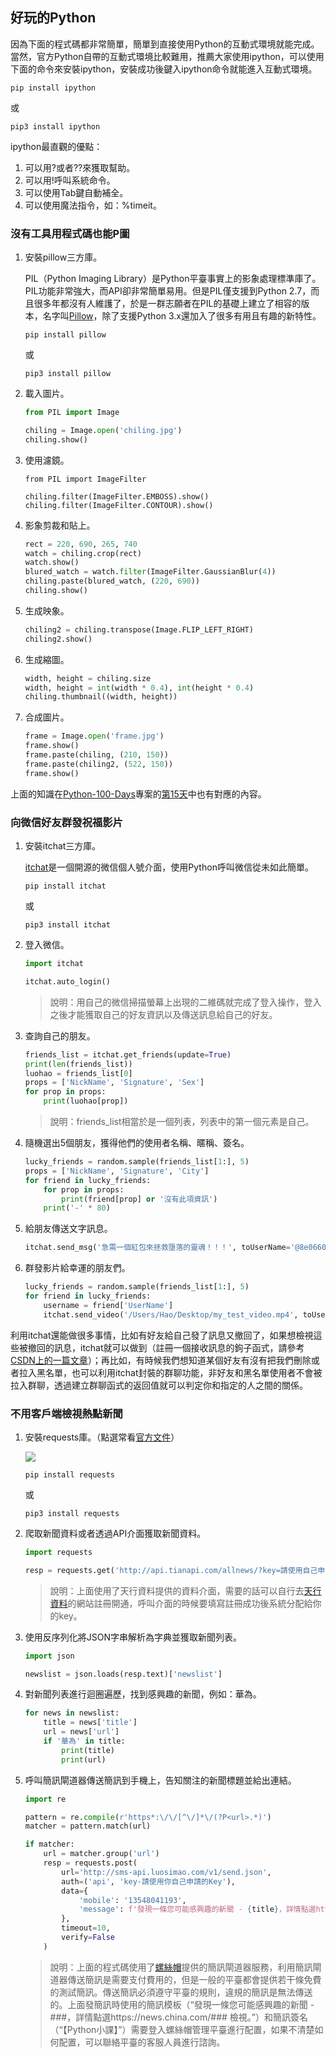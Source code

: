 ## 好玩的Python

因為下面的程式碼都非常簡單，簡單到直接使用Python的互動式環境就能完成。當然，官方Python自帶的互動式環境比較難用，推薦大家使用ipython，可以使用下面的命令來安裝ipython，安裝成功後鍵入ipython命令就能進入互動式環境。

```Shell
pip install ipython
```

或

```Shell
pip3 install ipython
```

ipython最直觀的優點：

1. 可以用?或者??來獲取幫助。
2. 可以用!呼叫系統命令。
3. 可以使用Tab鍵自動補全。
4. 可以使用魔法指令，如：%timeit。

### 沒有工具用程式碼也能P圖

1. 安裝pillow三方庫。

   PIL（Python Imaging Library）是Python平臺事實上的影象處理標準庫了。PIL功能非常強大，而API卻非常簡單易用。但是PIL僅支援到Python 2.7，而且很多年都沒有人維護了，於是一群志願者在PIL的基礎上建立了相容的版本，名字叫[Pillow](https://github.com/python-pillow/Pillow)，除了支援Python 3.x還加入了很多有用且有趣的新特性。

   ```Shell
   pip install pillow
   ```

   或

   ```Shell
   pip3 install pillow
   ```

2. 載入圖片。

   ```Python
   from PIL import Image
   
   chiling = Image.open('chiling.jpg')
   chiling.show()
   ```

3. 使用濾鏡。

   ```Shell
   from PIL import ImageFilter
   
   chiling.filter(ImageFilter.EMBOSS).show()
   chiling.filter(ImageFilter.CONTOUR).show()
   ```

4. 影象剪裁和貼上。

   ```Python
   rect = 220, 690, 265, 740 
   watch = chiling.crop(rect)
   watch.show()
   blured_watch = watch.filter(ImageFilter.GaussianBlur(4))
   chiling.paste(blured_watch, (220, 690))
   chiling.show()
   ```

5. 生成映象。

   ```Python
   chiling2 = chiling.transpose(Image.FLIP_LEFT_RIGHT)
   chiling2.show()
   ```

6. 生成縮圖。

   ```Python
   width, height = chiling.size
   width, height = int(width * 0.4), int(height * 0.4)
   chiling.thumbnail((width, height))
   ```

7. 合成圖片。

   ```Python
   frame = Image.open('frame.jpg')
   frame.show()
   frame.paste(chiling, (210, 150))
   frame.paste(chiling2, (522, 150))
   frame.show()
   ```

上面的知識在[Python-100-Days](https://github.com/jackfrued/Python-100-Days)專案的[第15天](<https://github.com/jackfrued/Python-100-Days/blob/master/Day01-15/15.%E5%9B%BE%E5%83%8F%E5%92%8C%E5%8A%9E%E5%85%AC%E6%96%87%E6%A1%A3%E5%A4%84%E7%90%86.md>)中也有對應的內容。

### 向微信好友群發祝福影片

1. 安裝itchat三方庫。

   [itchat](<https://itchat.readthedocs.io/zh/latest/>)是一個開源的微信個人號介面，使用Python呼叫微信從未如此簡單。

   ```Shell
   pip install itchat
   ```

   或

   ```Shell
   pip3 install itchat
   ```

2. 登入微信。

   ```Python
   import itchat
   
   itchat.auto_login()
   ```

   > 說明：用自己的微信掃描螢幕上出現的二維碼就完成了登入操作，登入之後才能獲取自己的好友資訊以及傳送訊息給自己的好友。

3. 查詢自己的朋友。

   ```Python
   friends_list = itchat.get_friends(update=True)
   print(len(friends_list))
   luohao = friends_list[0]
   props = ['NickName', 'Signature', 'Sex']
   for prop in props:
       print(luohao[prop])
   ```

   > 說明：friends_list相當於是一個列表，列表中的第一個元素是自己。

4. 隨機選出5個朋友，獲得他們的使用者名稱、暱稱、簽名。

   ```Python
   lucky_friends = random.sample(friends_list[1:], 5) 
   props = ['NickName', 'Signature', 'City']
   for friend in lucky_friends:
       for prop in props:
           print(friend[prop] or '沒有此項資訊')    
       print('-' * 80)
   ```

5. 給朋友傳送文字訊息。

   ```Python
   itchat.send_msg('急需一個紅包來拯救墮落的靈魂！！！', toUserName='@8e06606db03f0e28d0ff884083f727e6')
   ```

6. 群發影片給幸運的朋友們。

   ```Python
   lucky_friends = random.sample(friends_list[1:], 5) 
   for friend in lucky_friends:
       username = friend['UserName']
       itchat.send_video('/Users/Hao/Desktop/my_test_video.mp4', toUserName=username)
   ```

利用itchat還能做很多事情，比如有好友給自己發了訊息又撤回了，如果想檢視這些被撤回的訊息，itchat就可以做到（註冊一個接收訊息的鉤子函式，請參考[CSDN上的一篇文章](<https://blog.csdn.net/enweitech/article/details/79585043>)）；再比如，有時候我們想知道某個好友有沒有把我們刪除或者拉入黑名單，也可以利用itchat封裝的群聊功能，非好友和黑名單使用者不會被拉入群聊，透過建立群聊函式的返回值就可以判定你和指定的人之間的關係。

### 不用客戶端檢視熱點新聞

1. 安裝requests庫。（點選常看[官方文件](<https://2.python-requests.org/zh_CN/latest/>)）

   ![](./res/requests.png)

   ```Shell
   pip install requests
   ```

   或

   ```Shell
   pip3 install requests
   ```

2. 爬取新聞資料或者透過API介面獲取新聞資料。

   ```Python
   import requests
   
   resp = requests.get('http://api.tianapi.com/allnews/?key=請使用自己申請的Key&col=7&num=50')
   ```

   > 說明：上面使用了天行資料提供的資料介面，需要的話可以自行去[天行資料](<https://www.tianapi.com/>)的網站註冊開通，呼叫介面的時候要填寫註冊成功後系統分配給你的key。

3. 使用反序列化將JSON字串解析為字典並獲取新聞列表。

   ```Python
   import json
   
   newslist = json.loads(resp.text)['newslist']
   ```

4. 對新聞列表進行迴圈遍歷，找到感興趣的新聞，例如：華為。

   ```Python
   for news in newslist:
       title = news['title']
       url = news['url']
       if '華為' in title:
           print(title)
           print(url)
   ```

5. 呼叫簡訊閘道器傳送簡訊到手機上，告知關注的新聞標題並給出連結。

   ```Python
   import re
   
   pattern = re.compile(r'https*:\/\/[^\/]*\/(?P<url>.*)') 
   matcher = pattern.match(url)
   
   if matcher:
       url = matcher.group('url')
       resp = requests.post(
           url='http://sms-api.luosimao.com/v1/send.json',
           auth=('api', 'key-請使用你自己申請的Key'),
           data={
               'mobile': '13548041193',
               'message': f'發現一條您可能感興趣的新聞 - {title}，詳情點選https://news.china.com/{url} 檢視。【Python小課】'
           },
           timeout=10,
           verify=False
       )
   ```

   > 說明：上面的程式碼使用了[螺絲帽](<https://luosimao.com/>)提供的簡訊閘道器服務，利用簡訊閘道器傳送簡訊是需要支付費用的，但是一般的平臺都會提供若干條免費的測試簡訊。傳送簡訊必須遵守平臺的規則，違規的簡訊是無法傳送的。上面發簡訊時使用的簡訊模板（“發現一條您可能感興趣的新聞 - ###，詳情點選https://news.china.com/### 檢視。”）和簡訊簽名（“【Python小課】”）需要登入螺絲帽管理平臺進行配置，如果不清楚如何配置，可以聯絡平臺的客服人員進行諮詢。

